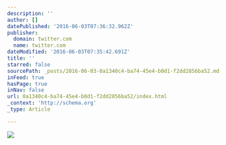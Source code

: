 ```yaml
---
description: ''
author: []
datePublished: '2016-06-03T07:36:32.962Z'
publisher:
  domain: twitter.com
  name: twitter.com
dateModified: '2016-06-03T07:35:42.691Z'
title: ''
starred: false
sourcePath: _posts/2016-06-03-0a1340c4-ba74-45e4-b0d1-f2dd2856ba52.md
inFeed: true
hasPage: true
inNav: false
url: 0a1340c4-ba74-45e4-b0d1-f2dd2856ba52/index.html
_context: 'http://schema.org'
_type: Article

---
```

![](https://pbs.twimg.com/media/ChEVBczUkAA0FTY.jpg)